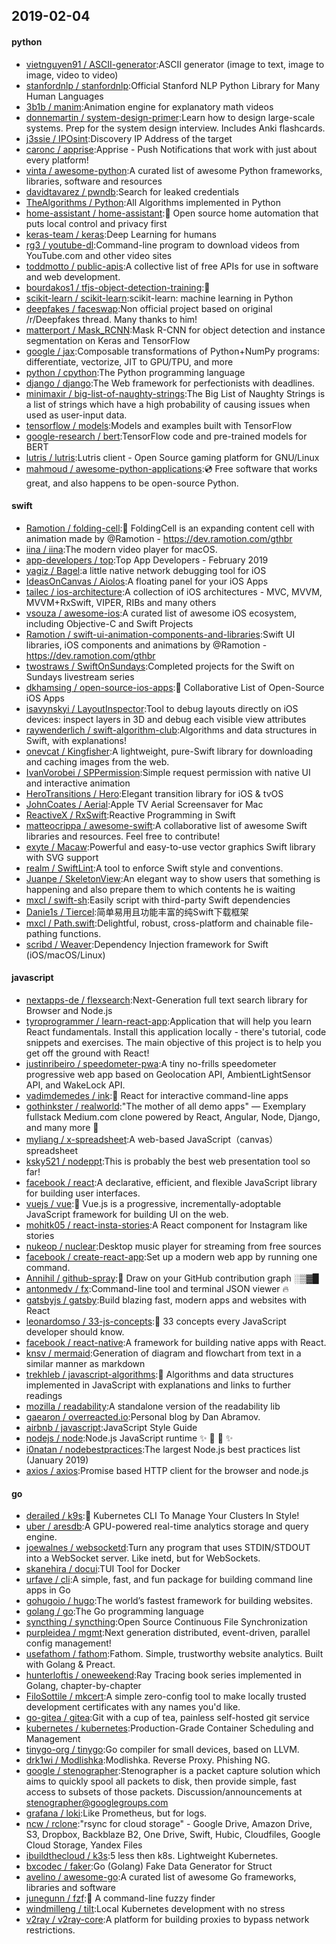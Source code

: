 ## 2019-02-04

#### python
* [vietnguyen91 / ASCII-generator](https://github.com/vietnguyen91/ASCII-generator):ASCII generator (image to text, image to image, video to video)
* [stanfordnlp / stanfordnlp](https://github.com/stanfordnlp/stanfordnlp):Official Stanford NLP Python Library for Many Human Languages
* [3b1b / manim](https://github.com/3b1b/manim):Animation engine for explanatory math videos
* [donnemartin / system-design-primer](https://github.com/donnemartin/system-design-primer):Learn how to design large-scale systems. Prep for the system design interview. Includes Anki flashcards.
* [j3ssie / IPOsint](https://github.com/j3ssie/IPOsint):Discovery IP Address of the target
* [caronc / apprise](https://github.com/caronc/apprise):Apprise - Push Notifications that work with just about every platform!
* [vinta / awesome-python](https://github.com/vinta/awesome-python):A curated list of awesome Python frameworks, libraries, software and resources
* [davidtavarez / pwndb](https://github.com/davidtavarez/pwndb):Search for leaked credentials
* [TheAlgorithms / Python](https://github.com/TheAlgorithms/Python):All Algorithms implemented in Python
* [home-assistant / home-assistant](https://github.com/home-assistant/home-assistant):🏡
Open source home automation that puts local control and privacy first
* [keras-team / keras](https://github.com/keras-team/keras):Deep Learning for humans
* [rg3 / youtube-dl](https://github.com/rg3/youtube-dl):Command-line program to download videos from YouTube.com and other video sites
* [toddmotto / public-apis](https://github.com/toddmotto/public-apis):A collective list of free APIs for use in software and web development.
* [bourdakos1 / tfjs-object-detection-training](https://github.com/bourdakos1/tfjs-object-detection-training):🐝
* [scikit-learn / scikit-learn](https://github.com/scikit-learn/scikit-learn):scikit-learn: machine learning in Python
* [deepfakes / faceswap](https://github.com/deepfakes/faceswap):Non official project based on original /r/Deepfakes thread. Many thanks to him!
* [matterport / Mask_RCNN](https://github.com/matterport/Mask_RCNN):Mask R-CNN for object detection and instance segmentation on Keras and TensorFlow
* [google / jax](https://github.com/google/jax):Composable transformations of Python+NumPy programs: differentiate, vectorize, JIT to GPU/TPU, and more
* [python / cpython](https://github.com/python/cpython):The Python programming language
* [django / django](https://github.com/django/django):The Web framework for perfectionists with deadlines.
* [minimaxir / big-list-of-naughty-strings](https://github.com/minimaxir/big-list-of-naughty-strings):The Big List of Naughty Strings is a list of strings which have a high probability of causing issues when used as user-input data.
* [tensorflow / models](https://github.com/tensorflow/models):Models and examples built with TensorFlow
* [google-research / bert](https://github.com/google-research/bert):TensorFlow code and pre-trained models for BERT
* [lutris / lutris](https://github.com/lutris/lutris):Lutris client - Open Source gaming platform for GNU/Linux
* [mahmoud / awesome-python-applications](https://github.com/mahmoud/awesome-python-applications):💿
Free software that works great, and also happens to be open-source Python.

#### swift
* [Ramotion / folding-cell](https://github.com/Ramotion/folding-cell):📃
FoldingCell is an expanding content cell with animation made by @Ramotion - https://dev.ramotion.com/gthbr
* [iina / iina](https://github.com/iina/iina):The modern video player for macOS.
* [app-developers / top](https://github.com/app-developers/top):Top App Developers - February 2019
* [yagiz / Bagel](https://github.com/yagiz/Bagel):a little native network debugging tool for iOS
* [IdeasOnCanvas / Aiolos](https://github.com/IdeasOnCanvas/Aiolos):A floating panel for your iOS Apps
* [tailec / ios-architecture](https://github.com/tailec/ios-architecture):A collection of iOS architectures - MVC, MVVM, MVVM+RxSwift, VIPER, RIBs and many others
* [vsouza / awesome-ios](https://github.com/vsouza/awesome-ios):A curated list of awesome iOS ecosystem, including Objective-C and Swift Projects
* [Ramotion / swift-ui-animation-components-and-libraries](https://github.com/Ramotion/swift-ui-animation-components-and-libraries):Swift UI libraries, iOS components and animations by @Ramotion - https://dev.ramotion.com/gthbr
* [twostraws / SwiftOnSundays](https://github.com/twostraws/SwiftOnSundays):Completed projects for the Swift on Sundays livestream series
* [dkhamsing / open-source-ios-apps](https://github.com/dkhamsing/open-source-ios-apps):📱
Collaborative List of Open-Source iOS Apps
* [isavynskyi / LayoutInspector](https://github.com/isavynskyi/LayoutInspector):Tool to debug layouts directly on iOS devices: inspect layers in 3D and debug each visible view attributes
* [raywenderlich / swift-algorithm-club](https://github.com/raywenderlich/swift-algorithm-club):Algorithms and data structures in Swift, with explanations!
* [onevcat / Kingfisher](https://github.com/onevcat/Kingfisher):A lightweight, pure-Swift library for downloading and caching images from the web.
* [IvanVorobei / SPPermission](https://github.com/IvanVorobei/SPPermission):Simple request permission with native UI and interactive animation
* [HeroTransitions / Hero](https://github.com/HeroTransitions/Hero):Elegant transition library for iOS & tvOS
* [JohnCoates / Aerial](https://github.com/JohnCoates/Aerial):Apple TV Aerial Screensaver for Mac
* [ReactiveX / RxSwift](https://github.com/ReactiveX/RxSwift):Reactive Programming in Swift
* [matteocrippa / awesome-swift](https://github.com/matteocrippa/awesome-swift):A collaborative list of awesome Swift libraries and resources. Feel free to contribute!
* [exyte / Macaw](https://github.com/exyte/Macaw):Powerful and easy-to-use vector graphics Swift library with SVG support
* [realm / SwiftLint](https://github.com/realm/SwiftLint):A tool to enforce Swift style and conventions.
* [Juanpe / SkeletonView](https://github.com/Juanpe/SkeletonView):An elegant way to show users that something is happening and also prepare them to which contents he is waiting
* [mxcl / swift-sh](https://github.com/mxcl/swift-sh):Easily script with third-party Swift dependencies
* [Danie1s / Tiercel](https://github.com/Danie1s/Tiercel):简单易用且功能丰富的纯Swift下载框架
* [mxcl / Path.swift](https://github.com/mxcl/Path.swift):Delightful, robust, cross-platform and chainable file-pathing functions.
* [scribd / Weaver](https://github.com/scribd/Weaver):Dependency Injection framework for Swift (iOS/macOS/Linux)

#### javascript
* [nextapps-de / flexsearch](https://github.com/nextapps-de/flexsearch):Next-Generation full text search library for Browser and Node.js
* [tyroprogrammer / learn-react-app](https://github.com/tyroprogrammer/learn-react-app):Application that will help you learn React fundamentals. Install this application locally - there's tutorial, code snippets and exercises. The main objective of this project is to help you get off the ground with React!
* [justinribeiro / speedometer-pwa](https://github.com/justinribeiro/speedometer-pwa):A tiny no-frills speedometer progressive web app based on Geolocation API, AmbientLightSensor API, and WakeLock API.
* [vadimdemedes / ink](https://github.com/vadimdemedes/ink):🌈
React for interactive command-line apps
* [gothinkster / realworld](https://github.com/gothinkster/realworld):"The mother of all demo apps" — Exemplary fullstack Medium.com clone powered by React, Angular, Node, Django, and many more
🏅
* [myliang / x-spreadsheet](https://github.com/myliang/x-spreadsheet):A web-based JavaScript（canvas） spreadsheet
* [ksky521 / nodeppt](https://github.com/ksky521/nodeppt):This is probably the best web presentation tool so far!
* [facebook / react](https://github.com/facebook/react):A declarative, efficient, and flexible JavaScript library for building user interfaces.
* [vuejs / vue](https://github.com/vuejs/vue):🖖
Vue.js is a progressive, incrementally-adoptable JavaScript framework for building UI on the web.
* [mohitk05 / react-insta-stories](https://github.com/mohitk05/react-insta-stories):A React component for Instagram like stories
* [nukeop / nuclear](https://github.com/nukeop/nuclear):Desktop music player for streaming from free sources
* [facebook / create-react-app](https://github.com/facebook/create-react-app):Set up a modern web app by running one command.
* [Annihil / github-spray](https://github.com/Annihil/github-spray):👾
Draw on your GitHub contribution graph ░▒▓█
* [antonmedv / fx](https://github.com/antonmedv/fx):Command-line tool and terminal JSON viewer
🔥
* [gatsbyjs / gatsby](https://github.com/gatsbyjs/gatsby):Build blazing fast, modern apps and websites with React
* [leonardomso / 33-js-concepts](https://github.com/leonardomso/33-js-concepts):📜
33 concepts every JavaScript developer should know.
* [facebook / react-native](https://github.com/facebook/react-native):A framework for building native apps with React.
* [knsv / mermaid](https://github.com/knsv/mermaid):Generation of diagram and flowchart from text in a similar manner as markdown
* [trekhleb / javascript-algorithms](https://github.com/trekhleb/javascript-algorithms):📝
Algorithms and data structures implemented in JavaScript with explanations and links to further readings
* [mozilla / readability](https://github.com/mozilla/readability):A standalone version of the readability lib
* [gaearon / overreacted.io](https://github.com/gaearon/overreacted.io):Personal blog by Dan Abramov.
* [airbnb / javascript](https://github.com/airbnb/javascript):JavaScript Style Guide
* [nodejs / node](https://github.com/nodejs/node):Node.js JavaScript runtime
✨
🐢
🚀
✨
* [i0natan / nodebestpractices](https://github.com/i0natan/nodebestpractices):The largest Node.js best practices list (January 2019)
* [axios / axios](https://github.com/axios/axios):Promise based HTTP client for the browser and node.js

#### go
* [derailed / k9s](https://github.com/derailed/k9s):🐶
Kubernetes CLI To Manage Your Clusters In Style!
* [uber / aresdb](https://github.com/uber/aresdb):A GPU-powered real-time analytics storage and query engine.
* [joewalnes / websocketd](https://github.com/joewalnes/websocketd):Turn any program that uses STDIN/STDOUT into a WebSocket server. Like inetd, but for WebSockets.
* [skanehira / docui](https://github.com/skanehira/docui):TUI Tool for Docker
* [urfave / cli](https://github.com/urfave/cli):A simple, fast, and fun package for building command line apps in Go
* [gohugoio / hugo](https://github.com/gohugoio/hugo):The world’s fastest framework for building websites.
* [golang / go](https://github.com/golang/go):The Go programming language
* [syncthing / syncthing](https://github.com/syncthing/syncthing):Open Source Continuous File Synchronization
* [purpleidea / mgmt](https://github.com/purpleidea/mgmt):Next generation distributed, event-driven, parallel config management!
* [usefathom / fathom](https://github.com/usefathom/fathom):Fathom. Simple, trustworthy website analytics. Built with Golang & Preact.
* [hunterloftis / oneweekend](https://github.com/hunterloftis/oneweekend):Ray Tracing book series implemented in Golang, chapter-by-chapter
* [FiloSottile / mkcert](https://github.com/FiloSottile/mkcert):A simple zero-config tool to make locally trusted development certificates with any names you'd like.
* [go-gitea / gitea](https://github.com/go-gitea/gitea):Git with a cup of tea, painless self-hosted git service
* [kubernetes / kubernetes](https://github.com/kubernetes/kubernetes):Production-Grade Container Scheduling and Management
* [tinygo-org / tinygo](https://github.com/tinygo-org/tinygo):Go compiler for small devices, based on LLVM.
* [drk1wi / Modlishka](https://github.com/drk1wi/Modlishka):Modlishka. Reverse Proxy. Phishing NG.
* [google / stenographer](https://github.com/google/stenographer):Stenographer is a packet capture solution which aims to quickly spool all packets to disk, then provide simple, fast access to subsets of those packets. Discussion/announcements at stenographer@googlegroups.com
* [grafana / loki](https://github.com/grafana/loki):Like Prometheus, but for logs.
* [ncw / rclone](https://github.com/ncw/rclone):"rsync for cloud storage" - Google Drive, Amazon Drive, S3, Dropbox, Backblaze B2, One Drive, Swift, Hubic, Cloudfiles, Google Cloud Storage, Yandex Files
* [ibuildthecloud / k3s](https://github.com/ibuildthecloud/k3s):5 less then k8s. Lightweight Kubernetes.
* [bxcodec / faker](https://github.com/bxcodec/faker):Go (Golang) Fake Data Generator for Struct
* [avelino / awesome-go](https://github.com/avelino/awesome-go):A curated list of awesome Go frameworks, libraries and software
* [junegunn / fzf](https://github.com/junegunn/fzf):🌸
A command-line fuzzy finder
* [windmilleng / tilt](https://github.com/windmilleng/tilt):Local Kubernetes development with no stress
* [v2ray / v2ray-core](https://github.com/v2ray/v2ray-core):A platform for building proxies to bypass network restrictions.
